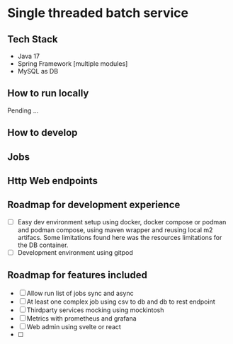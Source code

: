 # Single threaded batch service

## Tech Stack

- Java 17
- Spring Framework [multiple modules]
- MySQL as DB

## How to run locally

Pending ...

## How to develop

## Jobs

## Http Web endpoints

## Roadmap for development experience

- [ ] Easy dev environment setup using docker, docker compose or podman and podman compose, using maven wrapper and
  reusing local m2 artifacs. Some limitations found here was the resources limitations for the DB container.
- [ ] Development environment using gitpod

## Roadmap for features included

- [ ] Allow run list of jobs sync and async
- [ ] At least one complex job using csv to db and db to rest endpoint
- [ ] Thirdparty services mocking using mockintosh
- [ ] Metrics with prometheus and grafana
- [ ] Web admin using svelte or react
- [ ] 
